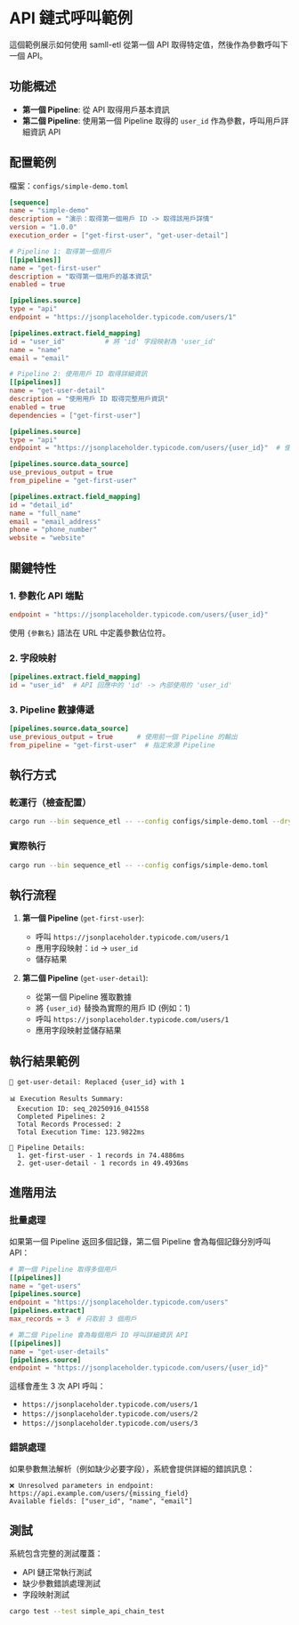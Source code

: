 # API 鏈式呼叫範例

這個範例展示如何使用 samll-etl 從第一個 API 取得特定值，然後作為參數呼叫下一個 API。

## 功能概述

- **第一個 Pipeline**: 從 API 取得用戶基本資訊
- **第二個 Pipeline**: 使用第一個 Pipeline 取得的 `user_id` 作為參數，呼叫用戶詳細資訊 API

## 配置範例

檔案：`configs/simple-demo.toml`

```toml
[sequence]
name = "simple-demo"
description = "演示：取得第一個用戶 ID -> 取得該用戶詳情"
version = "1.0.0"
execution_order = ["get-first-user", "get-user-detail"]

# Pipeline 1: 取得第一個用戶
[[pipelines]]
name = "get-first-user"
description = "取得第一個用戶的基本資訊"
enabled = true

[pipelines.source]
type = "api"
endpoint = "https://jsonplaceholder.typicode.com/users/1"

[pipelines.extract.field_mapping]
id = "user_id"          # 將 'id' 字段映射為 'user_id'
name = "name"
email = "email"

# Pipeline 2: 使用用戶 ID 取得詳細資訊
[[pipelines]]
name = "get-user-detail"
description = "使用用戶 ID 取得完整用戶資訊"
enabled = true
dependencies = ["get-first-user"]

[pipelines.source]
type = "api"
endpoint = "https://jsonplaceholder.typicode.com/users/{user_id}"  # 使用參數化端點

[pipelines.source.data_source]
use_previous_output = true
from_pipeline = "get-first-user"

[pipelines.extract.field_mapping]
id = "detail_id"
name = "full_name"
email = "email_address"
phone = "phone_number"
website = "website"
```

## 關鍵特性

### 1. 參數化 API 端點
```toml
endpoint = "https://jsonplaceholder.typicode.com/users/{user_id}"
```
使用 `{參數名}` 語法在 URL 中定義參數佔位符。

### 2. 字段映射
```toml
[pipelines.extract.field_mapping]
id = "user_id"  # API 回應中的 'id' -> 內部使用的 'user_id'
```

### 3. Pipeline 數據傳遞
```toml
[pipelines.source.data_source]
use_previous_output = true      # 使用前一個 Pipeline 的輸出
from_pipeline = "get-first-user"  # 指定來源 Pipeline
```

## 執行方式

### 乾運行（檢查配置）
```bash
cargo run --bin sequence_etl -- --config configs/simple-demo.toml --dry-run
```

### 實際執行
```bash
cargo run --bin sequence_etl -- --config configs/simple-demo.toml
```

## 執行流程

1. **第一個 Pipeline** (`get-first-user`):
   - 呼叫 `https://jsonplaceholder.typicode.com/users/1`
   - 應用字段映射：`id` → `user_id`
   - 儲存結果

2. **第二個 Pipeline** (`get-user-detail`):
   - 從第一個 Pipeline 獲取數據
   - 將 `{user_id}` 替換為實際的用戶 ID (例如：1)
   - 呼叫 `https://jsonplaceholder.typicode.com/users/1`
   - 應用字段映射並儲存結果

## 執行結果範例

```
📡 get-user-detail: Replaced {user_id} with 1

📊 Execution Results Summary:
  Execution ID: seq_20250916_041558
  Completed Pipelines: 2
  Total Records Processed: 2
  Total Execution Time: 123.9822ms

📝 Pipeline Details:
  1. get-first-user - 1 records in 74.4886ms
  2. get-user-detail - 1 records in 49.4936ms
```

## 進階用法

### 批量處理
如果第一個 Pipeline 返回多個記錄，第二個 Pipeline 會為每個記錄分別呼叫 API：

```toml
# 第一個 Pipeline 取得多個用戶
[[pipelines]]
name = "get-users"
[pipelines.source]
endpoint = "https://jsonplaceholder.typicode.com/users"
[pipelines.extract]
max_records = 3  # 只取前 3 個用戶

# 第二個 Pipeline 會為每個用戶 ID 呼叫詳細資訊 API
[[pipelines]]
name = "get-user-details"
[pipelines.source]
endpoint = "https://jsonplaceholder.typicode.com/users/{user_id}"
```

這樣會產生 3 次 API 呼叫：
- `https://jsonplaceholder.typicode.com/users/1`
- `https://jsonplaceholder.typicode.com/users/2`
- `https://jsonplaceholder.typicode.com/users/3`

### 錯誤處理
如果參數無法解析（例如缺少必要字段），系統會提供詳細的錯誤訊息：

```
❌ Unresolved parameters in endpoint: https://api.example.com/users/{missing_field}
Available fields: ["user_id", "name", "email"]
```

## 測試

系統包含完整的測試覆蓋：
- API 鏈正常執行測試
- 缺少參數錯誤處理測試
- 字段映射測試

```bash
cargo test --test simple_api_chain_test
```